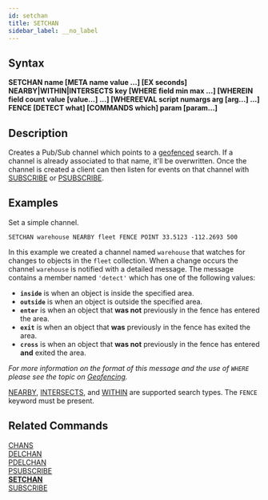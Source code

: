 ```yaml
---
id: setchan
title: SETCHAN
sidebar_label: __no_label
---
```


## Syntax

**SETCHAN name [META name value ...] [EX seconds] NEARBY|WITHIN|INTERSECTS key [WHERE field min max ...] [WHEREIN field count value [value...] ...] [WHEREEVAL script numargs arg [arg...] ...] FENCE [DETECT what] [COMMANDS which] param [param...]**

## Description

Creates a Pub/Sub channel which points to a [geofenced](../topics/geofencing.md) search. If a channel is already associated to that name, it'll be overwritten. Once the channel is created a client can then listen for events on that channel with [SUBSCRIBE](../commands/subscribe.md) or [PSUBSCRIBE](../commands/psubscribe.md).

## Examples

Set a simple channel.

```tile38-cli
SETCHAN warehouse NEARBY fleet FENCE POINT 33.5123 -112.2693 500
```

In this example we created a channel named `warehouse` that watches for changes to objects in the `fleet` collection. When a change occurs the channel `warehouse` is notified with a detailed message. The message contains a member named `'detect'` which has one of the following values:

- **`inside`** is when an object is inside the specified area.
- **`outside`** is when an object is outside the specified area.
- **`enter`** is when an object that **was not** previously in the fence has entered the area.
- **`exit`** is when an object that **was** previously in the fence has exited the area.
- **`cross`** is when an object that **was not** previously in the fence has entered **and** exited the area.

_For more information on the format of this message and the use of `WHERE` please see the topic on [Geofencing](../topics/geofencing.md)._

[NEARBY](../commands/nearby.md), [INTERSECTS](../commands/intersects.md), and [WITHIN](../commands/within.md) are supported search types. The `FENCE` keyword must be present.

## Related Commands

[CHANS](../commands/chans.md)<br>
[DELCHAN](../commands/delchan.md)<br>
[PDELCHAN](../commands/pdelchan.md)<br>
[PSUBSCRIBE](../commands/psubscribe.md)<br>
**[SETCHAN](../commands/setchan.md)**<br>
[SUBSCRIBE](../commands/subscribe.md)<br>
